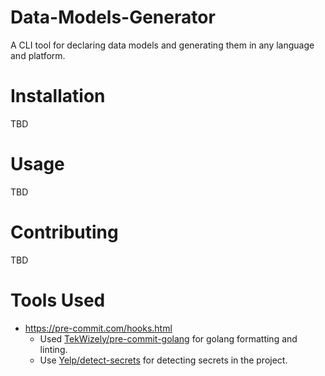 # Data-Models-Generator

A CLI tool for declaring data models and generating them in any language and platform.

# Installation

TBD

# Usage

TBD

# Contributing

TBD

# Tools Used

* https://pre-commit.com/hooks.html
    * Used [TekWizely/pre-commit-golang](https://github.com/TekWizely/pre-commit-golang) for golang formatting and
      linting.
    * Use [Yelp/detect-secrets](https://github.com/Yelp/detect-secrets) for detecting secrets in the project.
